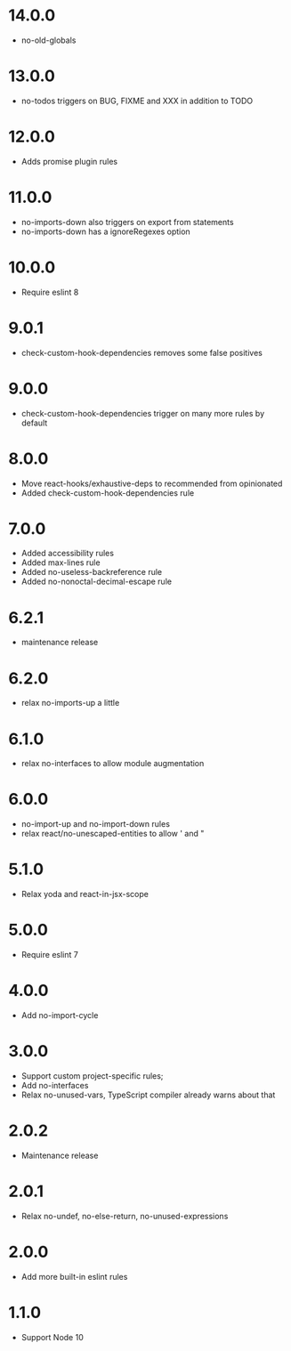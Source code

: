 # 14.0.0

- no-old-globals

# 13.0.0

- no-todos triggers on BUG, FIXME and XXX in addition to TODO

# 12.0.0

- Adds promise plugin rules

# 11.0.0

- no-imports-down also triggers on export from statements
- no-imports-down has a ignoreRegexes option

# 10.0.0

- Require eslint 8

# 9.0.1

- check-custom-hook-dependencies removes some false positives

# 9.0.0

- check-custom-hook-dependencies trigger on many more rules by default

# 8.0.0

- Move react-hooks/exhaustive-deps to recommended from opinionated
- Added check-custom-hook-dependencies rule

# 7.0.0

- Added accessibility rules
- Added max-lines rule
- Added no-useless-backreference rule
- Added no-nonoctal-decimal-escape rule

# 6.2.1

- maintenance release

# 6.2.0

- relax no-imports-up a little

# 6.1.0

- relax no-interfaces to allow module augmentation

# 6.0.0

- no-import-up and no-import-down rules
- relax react/no-unescaped-entities to allow ' and "

# 5.1.0

- Relax yoda and react-in-jsx-scope

# 5.0.0

- Require eslint 7

# 4.0.0

- Add no-import-cycle

# 3.0.0

- Support custom project-specific rules;
- Add no-interfaces
- Relax no-unused-vars, TypeScript compiler already warns about that

# 2.0.2

- Maintenance release

# 2.0.1

- Relax no-undef, no-else-return, no-unused-expressions

# 2.0.0

- Add more built-in eslint rules

# 1.1.0

- Support Node 10
